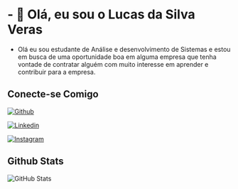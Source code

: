 # - 👋 Olá, eu sou o Lucas da Silva Veras

- Olá eu sou estudante de Análise e desenvolvimento de Sistemas e estou em busca de uma oportunidade boa em alguma empresa que tenha vontade de contratar alguém com muito interesse em aprender e contribuir para a empresa.

## Conecte-se Comigo
[![Github](https://img.shields.io/badge/Github-000?style=for-the-badge&logo=Github&logoColor=0E76A8)](https://github.com/LucasVeras0812/lucas-veras-41194b230/) 

[![Linkedin](https://img.shields.io/badge/Linkedin-000?style=for-the-badge&logo=Linkedin&logoColor=0E76A8)](https://www.linkedin.com/in) 

[![Instagram](https://img.shields.io/badge/-Instagram-%23E4405F?style=for-the-badge&logo=instagram&logoColor=white)](https://www.instagram.com/lucaasveraas/)

## Github Stats 
![GitHub Stats](https://github-readme-stats.vercel.app/api?username=LucasVeras0812&theme=transparent&bg_color=000&border_color=30A3DC&show_icons=true&icon_color=30A3DC&title_color=FFF&text_color=FFF)


